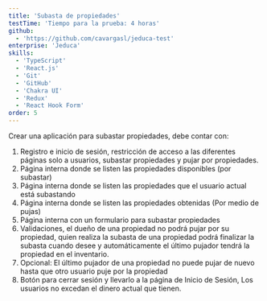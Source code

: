 ```yaml
---
title: 'Subasta de propiedades'
testTime: 'Tiempo para la prueba: 4 horas'
github:
  - 'https://github.com/cavargasl/jeduca-test'
enterprise: 'Jeduca'
skills:
  - 'TypeScript'
  - 'React.js'
  - 'Git'
  - 'GitHub'
  - 'Chakra UI'
  - 'Redux'
  - 'React Hook Form'
order: 5
---
```


Crear una aplicación para subastar propiedades, debe contar con:

1. Registro e inicio de sesión, restricción de acceso a las diferentes páginas solo a usuarios, subastar propiedades y pujar por propiedades.
2. Página interna donde se listen las propiedades disponibles (por subastar)
3. Página interna donde se listen las propiedades que el usuario actual está subastando
4. Página interna donde se listen las propiedades obtenidas (Por medio de pujas)
5. Página interna con un formulario para subastar propiedades
6. Validaciones, el dueño de una propiedad no podrá pujar por su propiedad, quien realiza la subasta de una propiedad podrá finalizar la subasta cuando desee y automáticamente el último pujador tendrá la propiedad en el inventario.
7. Opcional: El último pujador de una propiedad no puede pujar de nuevo hasta que otro usuario puje por la propiedad
8. Botón para cerrar sesión y llevarlo a la página de Inicio de Sesión, Los usuarios no excedan el dinero actual que tienen.
